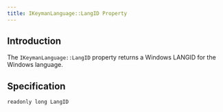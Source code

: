 ```yaml
---
title: IKeymanLanguage::LangID Property
---
```


## Introduction

The `IKeymanLanguage::LangID` property returns a Windows LANGID for the
Windows language.

## Specification

``` clike
readonly long LangID
```
